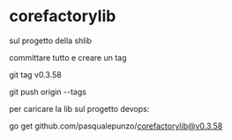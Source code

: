# corefactorylib

sul progetto della shlib 

committare tutto e creare un tag

git tag v0.3.58

git push origin --tags

 

 

per caricare la lib sul progetto devops:

go get github.com/pasqualepunzo/corefactorylib@v0.3.58